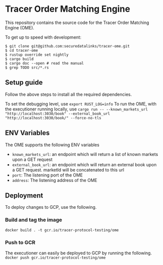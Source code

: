 # Tracer Order Matching Engine #

This repository contains the source code for the Tracer Order Matching Engine (OME).

To get up to speed with development:

    $ git clone git@github.com:securedatalinks/tracer-ome.git
    $ cd tracer-ome
    $ rustup override set nightly
    $ cargo build
    $ cargo doc --open # read the manual
    $ grep TODO src/*.rs

## Setup guide
Follow the above steps to install all the required dependencies.

To set the debugging level, use
`export RUST_LOG=info`
To run the OME, with the executioner running locally, use
`cargo run -- --known_markets_url "http://localhost:3030/book" --external_book_url "http://localhost:3030/book/" --force-no-tls`

## ENV Variables
The OME supports the following ENV variables
- `known_markets_url`: an endpoint which will return a list of known markets upon a GET request
- `external_book_url`: an endpoint which will return an external book upon a GET request. marketId will be concatenated to this url
- `port`: The listening port of the OME
- `address`: The listening address of the OME

## Deployment
To deploy changes to GCP, use the following.

### Build and tag the image
`docker build . -t gcr.io/tracer-protocol-testing/ome`

### Push to GCR
The executioner can easily be deployed to GCP by running the following.
`docker push gcr.io/tracer-protocol-testing/ome`